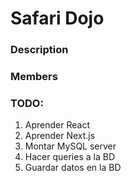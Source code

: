 # Safari Dojo

### Description


### Members



### TODO:
 1. Aprender React
 2. Aprender Next.js
 3. Montar MySQL server
 4. Hacer queries a la BD
 5. Guardar datos en la BD
